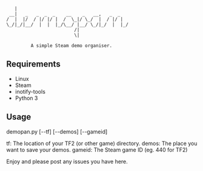 
                                                 
       |                                         
     __|   _   _  _  _    __    _   __,   _  _   
    /  |  |/  / |/ |/ |  /  \_|/ \_/  |  / |/ |  
    \_/|_/|__/  |  |  |_/\__/ |__/ \_/|_/  |  |_/
                             /|                  
                             \|                  

             A simple Steam demo organiser.


Requirements
------------

  * Linux
  * Steam
  * inotify-tools
  * Python 3


Usage
-----

demopan.py [--tf] [--demos] [--gameid]

tf: The location of your TF2 (or other game) directory.
demos: The place you want to save your demos.
gameid: The Steam game ID (eg. 440 for TF2)


Enjoy and please post any issues you have here.
